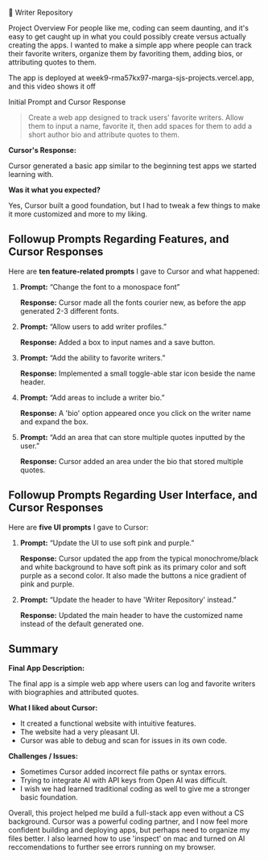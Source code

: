📱 Writer Repository

Project Overview
For people like me, coding can seem daunting, and it's easy to get caught up in what you could possibly create versus actually creating the apps. I wanted to make a simple app where people can track their favorite writers, organize them by favoriting them, adding bios, or attributing quotes to them.

The app is deployed at week9-rma57kx97-marga-sjs-projects.vercel.app, and this video shows it off [<link>](https://drive.google.com/file/d/1Ofw68r90w1yPrWHOfJIvkbXfB6btXEEg/view?usp=drive_link)

Initial Prompt and Cursor Response

> Create a web app designed to track users' favorite writers. Allow them to input a name, favorite it, then add spaces for them to add a short author bio and attribute quotes to them.

**Cursor's Response:**

Cursor generated a basic app similar to the beginning test apps we started learning with.

**Was it what you expected?**

Yes, Cursor built a good foundation, but I had to tweak a few things to make it more customized and more to my liking.

## Followup Prompts Regarding Features, and Cursor Responses

Here are **ten feature-related prompts** I gave to Cursor and what happened:

1. **Prompt:** “Change the font to a monospace font”
    
    **Response:** Cursor made all the fonts courier new, as before the app generated 2-3 different fonts.
    
2. **Prompt:** “Allow users to add writer profiles.”
    
    **Response:** Added a box to input names and a save button.
    
3. **Prompt:** “Add the ability to favorite writers.”
    
    **Response:** Implemented a small toggle-able star icon beside the name header.
    
4. **Prompt:** “Add areas to include a writer bio.”
    
    **Response:** A 'bio' option appeared once you click on the writer name and expand the box.
    
5. **Prompt:** “Add an area that can store multiple quotes inputted by the user.”
    
    **Response:** Cursor added an area under the bio that stored multiple quotes.
    

## Followup Prompts Regarding User Interface, and Cursor Responses

Here are **five UI prompts** I gave to Cursor:

1. **Prompt:** “Update the UI to use soft pink and purple.”
    
    **Response:** Cursor updated the app from the typical monochrome/black and white background to have soft pink as its primary color and soft purple as a second color. It also made the buttons a nice gradient of pink and purple.
    
2. **Prompt:** “Update the header to have 'Writer Repository' instead.”
    
    **Response:** Updated the main header to have the customized name instead of the default generated one.

## Summary

**Final App Description:**

The final app is a simple web app where users can log and favorite writers with biographies and attributed quotes.

**What I liked about Cursor:**

- It created a functional website with intuitive features.
- The website had a very pleasant UI.
- Cursor was able to debug and scan for issues in its own code.

**Challenges / Issues:**

- Sometimes Cursor added incorrect file paths or syntax errors.
- Trying to integrate AI with API keys from Open AI was difficult.
- I wish we had learned traditional coding as well to give me a stronger basic foundation.
  
Overall, this project helped me build a full-stack app even without a CS background. Cursor was a powerful coding partner, and I now feel more confident building and deploying apps, but perhaps need to organize my files better. I also learned how to use 'inspect' on mac and turned on AI reccomendations to further see errors running on my browser.
